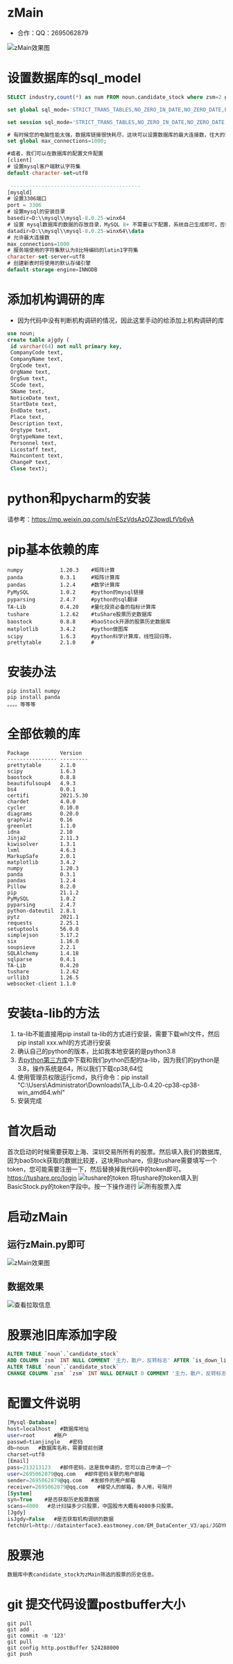 # zMain

[个人学习]:123。



- 合作：QQ：2695062879


![zMain效果图](src/NewTun/temp/zmain.jpg)

# 设置数据库的sql_model
```sql
SELECT industry,count(*) as num FROM noun.candidate_stock where zsm=2 group by industry;

set global sql_mode='STRICT_TRANS_TABLES,NO_ZERO_IN_DATE,NO_ZERO_DATE,ERROR_FOR_DIVISION_BY_ZERO,NO_ENGINE_SUBSTITUTION';

set session sql_mode='STRICT_TRANS_TABLES,NO_ZERO_IN_DATE,NO_ZERO_DATE,ERROR_FOR_DIVISION_BY_ZERO,NO_ENGINE_SUBSTITUTION';

# 有时候您的电脑性能太强，数据库链接很快耗尽，这块可以设置数据库的最大连接数，往大的设置一下。
set global max_connections=1000;

#或者，我们可以在数据库的配置文件配置
[client]
# 设置mysql客户端默认字符集
default-character-set=utf8
 
 ------------------------------------------
[mysqld]
# 设置3306端口
port = 3306
# 设置mysql的安装目录
basedir=D:\\mysql\\mysql-8.0.25-winx64
# 设置 mysql数据库的数据的存放目录，MySQL 8+ 不需要以下配置，系统自己生成即可，否则有可能报错
datadir=D:\\mysql\\mysql-8.0.25-winx64\\data
# 允许最大连接数
max_connections=1000
# 服务端使用的字符集默认为8比特编码的latin1字符集
character-set-server=utf8
# 创建新表时将使用的默认存储引擎
default-storage-engine=INNODB
```

# 添加机构调研的库
- 因为代码中没有判断机构调研的情况，因此这里手动的给添加上机构调研的库
```sql
use noun;
create table ajgdy (
 id varchar(64) not null primary key,
 CompanyCode text,
 CompanyName text,
 OrgCode text,
 OrgName text,
 OrgSum text,
 SCode text,
 SName text,
 NoticeDate text,
 StartDate text,
 EndDate text,
 Place text,
 Description text,
 Orgtype text,
 OrgtypeName text,
 Personnel text,
 Licostaff text,
 Maincontent text,
 ChangeP text,
 Close text);
```
# python和pycharm的安装

请参考：https://mp.weixin.qq.com/s/nESzVdsAzOZ3pwdLfVb6yA

# pip基本依赖的库
```sqlite
numpy            1.20.3    #矩阵计算
panda            0.3.1     #矩阵计算库
pandas           1.2.4     #数学计算库
PyMySQL          1.0.2     #python的mysql链接
pyparsing        2.4.7     #python的sql翻译
TA-Lib           0.4.20    #量化投资必备的指标计算库
tushare          1.2.62    #tuShare股票历史数据库
baostock         0.8.8     #baoStock开源的股票历史数据库
matplotlib       3.4.2     #python做图库
scipy            1.6.3     #python科学计算库，线性回归等。
prettytable      2.1.0     #
```

# 安装办法

```sqlite
pip install numpy
pip install panda
。。。。等等等
```

# 全部依赖的库

```sqlite
Package          Version
---------------- ---------
prettytable      2.1.0
scipy            1.6.3
baostock         0.8.8
beautifulsoup4   4.9.3
bs4              0.0.1
certifi          2021.5.30
chardet          4.0.0
cycler           0.10.0
diagrams         0.20.0
graphviz         0.16
greenlet         1.1.0
idna             2.10
Jinja2           2.11.3
kiwisolver       1.3.1
lxml             4.6.3
MarkupSafe       2.0.1
matplotlib       3.4.2
numpy            1.20.3
panda            0.3.1
pandas           1.2.4
Pillow           8.2.0
pip              21.1.2
PyMySQL          1.0.2
pyparsing        2.4.7
python-dateutil  2.8.1
pytz             2021.1
requests         2.25.1
setuptools       56.0.0
simplejson       3.17.2
six              1.16.0
soupsieve        2.2.1
SQLAlchemy       1.4.18
sqlparse         0.4.1
TA-Lib           0.4.20
tushare          1.2.62
urllib3          1.26.5
websocket-client 1.1.0

```


# 安装ta-lib的方法
1. ta-lib不能直接用pip install ta-lib的方式进行安装，需要下载whl文件，然后pip install xxx.whl的方式进行安装
2. 确认自己的python的版本，比如我本地安装的是python3.8
3. 去[python第三方库](https://www.lfd.uci.edu/~gohlke/pythonlibs/#ta-lib)中下载和我们python匹配的ta-lib，因为我们的python是3.8，操作系统是64，所以我们下载cp38,64位
4. 使用管理员权限运行cmd，执行命令：pip install "C:\Users\Administrator\Downloads\TA_Lib-0.4.20-cp38-cp38-win_amd64.whl"
5. 安装完成


# 首次启动
首次启动的时候需要获取上海、深圳交易所所有的股票。然后填入我们的数据库,因为baoStock获取的数据比较差，这块用tushare，但是tushare需要填写一个token，您可能需要注册一下，然后替换掉我代码中的token即可。
https://tushare.pro/login
![tushare的token](src/NewTun/temp/token.jpg)
将tushare的token填入到BasicStock.py的token字段中。按一下操作进行
![所有股票入库](src/NewTun/temp/stock.jpg)


# 启动zMain
## 运行zMain.py即可
![zMain效果图](src/NewTun/temp/zmain.jpg)
## 数据效果
![查看拉取信息](src/NewTun/temp/stock.jpg)

# 股票池旧库添加字段
```sql
ALTER TABLE `noun`.`candidate_stock` 
ADD COLUMN `zsm` INT NULL COMMENT '主力，散户，反转标志' AFTER `is_down_line`;
ALTER TABLE `noun`.`candidate_stock` 
CHANGE COLUMN `zsm` `zsm` INT NULL DEFAULT 0 COMMENT '主力，散户，反转标志' ;
```

# 配置文件说明
```sql
[Mysql-Database]
host=localhost   #数据库地址
user=root      #账户
passwd=tianjingle   #密码
db=noun   #数据库名称，需要提前创建
charset=utf8
[Email]
pass=213213123   #邮件密码，这是我申请的，您可以自己申请一个
user=2695062879@qq.com   #邮件密码关联的用户邮箱
sender=2695062879@qq.com   #发邮件的用户邮箱
receiver=2695062879@qq.com   #接受人的邮箱，多人用，号隔开
[System]
syn=True    #是否获取历史股票数据
scans=4000   #总计扫描多少只股票，中国股市大概有4080多只股票。
[Jgdy]
isJgdy=False   #是否获取机构调研的数据
fetchUrl=http://datainterface3.eastmoney.com/EM_DataCenter_V3/api/JGDYHZ/GetJGDYMX?js=datatable435798&tkn=eastmoney&secuCode={0}&sortfield=4&sortdirec=1&pageNum={1}&pageSize={2}&cfg=jgdyhz&p=2&pageNo={3}&_=1610583145484  #机构调研数据接口

```

# 股票池

```sql
数据库中表candidate_stock为zMain筛选的股票的历史信息。
```

# git 提交代码设置postbuffer大小
```sqlite
git pull
git add .
git commit -m '123'
git pull
git config http.postBuffer 524288000
git push
```

